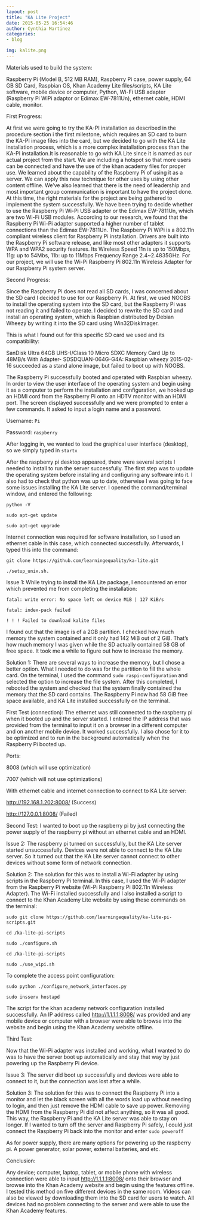 ```yaml
---
layout: post
title: "KA Lite Project"
date: 2015-05-25 16:54:46
author: Cynthia Martinez
categories: 
- blog 

img: kalite.png
---
```




Materials used to build the system:

Raspberry Pi (Model B, 512 MB RAM), Raspberry Pi case, power supply, 64 GB SD Card, Raspbian OS, Khan Academy Lite files/scripts, KA Lite software, mobile device or computer, Python, Wi-Fi USB adapter (Raspberry Pi WiPi adaptor or Edimax EW-7811Un), ethernet cable, HDMI cable, monitor.


First Progress:

At first we were going to try the KA-PI installation as described in the procedure section i the first milestone, which requires an SD card to burn the KA-PI image files into the card, but we decided to go with the KA Lite installation process, which is a more complex installation process than the KA-PI installation.<!--more-->It is reasonable to go with KA Lite since it is named as our actual project from the start. We are including a hotspot so that more users can be connected and have the use of the khan academy files for proper use. We learned about the capability of the Raspberry Pi of using it as a server. We can apply this new technique for other uses by using other content offline. We’ve also learned that there is the need of leadership and most important group communication is important to have the project done. At this time, the right materials for the project are being gathered to implement the system successfully. We have been trying to decide whether to use the Raspberry Pi Wi-Pi USB adapter or the Edimax EW-7811Un, which are two Wi-Fi USB modules. According to our research, we found that the Raspberry Pi Wi-Pi adapter supported a higher number of tablet connections than the Edimax EW-7811Un. The Raspberry Pi WiPi is a 802.11n compliant wireless client for Raspberry Pi installation. Drivers are built into the Raspberry Pi software release, and like most other adapters it supports WPA and WPA2 security features. Its Wireless Speed 11n is up to 150Mbps, 11g: up to 54Mbs, 11b: up to 11Mbps Frequency Range 2.4~2.4835GHz. For our project, we will use the Wi-Pi Raspberry Pi 802.11n Wireless Adapter for our Raspberry Pi system server.

Second Progress:

Since the Raspberry Pi does not read all SD cards, I was concerned about the SD card I decided to use for our Raspberry Pi. At first, we used NOOBS to install the operating system into the SD card, but the Raspberry Pi was not reading it and failed to operate. I decided to rewrite the SD card and install an operating system, which is Raspbian distributed by Debian Wheezy by writing it into the SD card using Win32DiskImager.

This is what I found out for this specific SD card we used and its compatibility:

SanDisk Ultra 64GB UHS-I/Class 10 Micro SDXC Memory Card Up to 48MB/s With Adapter- SDSDQUAN-064G-G4A: 
Raspbian wheezy 2015-02-16 succeeded as a stand alone image, but failed to boot up with NOOBS.

The Raspberry Pi successfully booted and operated with Raspbian wheezy. In order to view the user interface of the operating system and begin using it as a computer to perform the installation and configuration, we hooked up an HDMI cord from the Raspberry Pi onto an HDTV monitor with an HDMI port. The screen displayed successfully and we were prompted to enter a few commands. It asked to input a login name and a password. 

Username: `Pi`

Password: `raspberry`

After logging in, we wanted to load the graphical user interface (desktop), so we simply typed in `startx`

After the raspberry pi desktop appeared, there were several scripts I needed to install to run the server successfully. The first step was to update the operating system before installing and configuring any software into it. 
I also had to check that python was up to date, otherwise I was going to face some issues installing the KA Lite server. I opened the command/terminal window, and entered the following:

`python -V`

`sudo apt-get update`

`sudo apt-get upgrade`

Internet connection was required for software installation, so I used an ethernet cable in this case, which connected successfully. Afterwards, I typed this into the command:

`git clone https://github.com/learningequality/ka-lite.git`

`./setup_unix.sh.`

Issue 1: While trying to install the KA Lite package, I encountered an error which prevented me from completing the installation:

`fatal: write error: No space left on device MiB | 127 KiB/s`

`fatal: index-pack failed`

`! ! ! Failed to download kalite files`

I found out that the image is of a 2GB partition. I checked how much memory the system contained and it only had 142 MiB out of 2 GiB. That’s how much memory I was given while the SD actually contained 58 GB of free space. It took me a while to figure out how to increase the memory. 

Solution 1: There are several ways to increase the memory, but I chose a better option.  What I needed to do was for the partition to fill the whole card. On the terminal, I used the command `sudo raspi-configuration` and selected the option to increase the file system. After this completed, I rebooted the system and checked that the system finally contained the memory that the SD card contains. The Raspberry Pi now had 58 GiB free space available, and KA Lite installed successfully on the terminal.



First Test (connection):
The ethernet was still connected to the raspberry pi when it booted up and the server started. I entered the IP address that was provided from the terminal to input it on a browser in a different computer and on another mobile device. It worked successfully. 
I also  chose for it to be optimized and to run in the background automatically when the Raspberry Pi booted up.

Ports:

8008 (which will use optimization)

7007 (which will not use optimizations)


With ethernet cable and internet connection to connect to KA Lite server:

http://192.168.1.202:8008/ (Success)

http://127.0.0.1:8008/ (Failed)

Second Test:
I wanted to boot up the raspberry pi by just connecting the power supply of the raspberry pi without an ethernet cable and an HDMI. 

Issue 2: The raspberry pi turned on successfully, but the KA Lite server started unsuccessfully. Devices were not able to connect to the KA Lite server. So it turned out that the KA Lite server cannot connect to other devices without some form of network connection. 

Solution 2: The solution for this was to install a Wi-Fi adapter by using scripts in the Raspberry Pi terminal. In this case, I used the Wi-Pi adapter from the Raspberry Pi website (Wi-Pi Raspberry Pi 802.11n Wireless Adapter). The Wi-Fi installed successfully and I also installed a script to connect to the Khan Academy Lite website by using these commands on the terminal:

`sudo git clone https://github.com/learningequality/ka-lite-pi-scripts.git`

`cd /ka-lite-pi-scripts`

`sudo ./configure.sh`

`cd /ka-lite-pi-scripts`

`sudo ./use_wipi.sh`

To complete the access point configuration:

`sudo python ./configure_network_interfaces.py`

`sudo insserv hostapd`

The script for the khan academy network configuration installed successfully. An IP address called http://1.1.1.1:8008/ was provided and any mobile device or computer with a browser were able to browse into the website and begin using the Khan Academy website offline. 

Third Test:

Now that the Wi-Pi adapter was installed and working, what I wanted to do was to have the server boot up automatically and stay that way by just powering up the Raspberry Pi device. 

Issue 3: The server did boot up successfully and devices were able to connect to it, but the connection was lost after a while. 

Solution 3: The solution for this was to connect the Raspberry Pi into a monitor and let the black screen with all the words load up without needing to login, and then just remove the HDMI cable to save up power. Removing the HDMI from the Raspberry Pi did not affect anything, so it was all good. This way, the Raspberry Pi and the KA Lite server was able to stay on longer. If I wanted to turn off the server and Raspberry Pi safely, I could just connect the Raspberry Pi back into the monitor and enter `sudo poweroff`

As for power supply, there are many options for powering up the raspberry pi. A power generator, solar power, external batteries, and etc.

Conclusion:

Any device; computer, laptop, tablet, or mobile phone with wireless connection were able to input http://1.1.1.1:8008/ onto their browser and browse into the Khan Academy website and begin using the features offline. I tested this method on five different devices in the same room. Videos can also be viewed by downloading them into the SD card for users to watch. All devices had no problem connecting to the server and were able to use the Khan Academy features.


